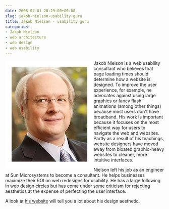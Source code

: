 ```yaml
---
date: 2008-02-01 20:29:00+00:00
slug: jakob-nielson-usability-guru
title: Jakob Nielson - usability guru
categories:
- Jakob Nielson
- web architecture
- web design
- web usability
---
```



<img align="left" style="border:20px solid white" src="/images/jakob_nielsen.jpg">

Jakob Nielson is a web usability consultant who believes that page loading times should determine how a website is designed. To improve the user experience, for example, he advocates against using large graphics or fancy flash animations (among other things) because most users don't have broadband. His work is important because it focuses on the most efficient way for users to navigate the web and websites. Partly as a result of his teachings, website designers have moved away from bloated graphic-heavy websites to cleaner, more intuitive interfaces.  
  
Nielson left his job as an engineer at Sun Microsystems to become a consultant. He helps businesses maximize their ROI on web redesigns for usability. He has a large following in web design circles but has come under some criticism for rejecting aesthetics at the expense of perfecting the user interface.  
  
A look at [his website](http://www.useit.com/) will tell you a lot about his design aesthetic.
